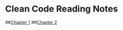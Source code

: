 # Clean Code Reading Notes

##<a href="Chapter1.md">Chapter 1</a>
##<a href="Chapter2.md">Chapter 2</a>